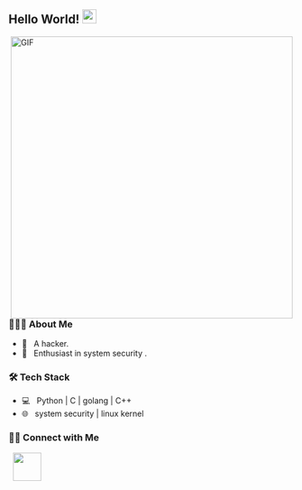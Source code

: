 <h2> Hello World! <img src="https://i.loli.net/2021/07/02/qYpWHrlVZ2caS8R.gif" width="25"></h2>
<img align="right" alt="GIF" src="https://i.loli.net/2021/07/02/vbKeznLmTaNog2O.gif" width="500"/>

<h3> 👨🏻‍💻 About Me </h3>

- 💼 &nbsp; A hacker.
- 🌱 &nbsp; Enthusiast in system security .

<h3>🛠 Tech Stack</h3>

- 💻 &nbsp; Python | C | golang | C++  
- 🌐 &nbsp; system security | linux kernel 


<h3> 🤝🏻 Connect with Me </h3>

<p align="left">
&nbsp; <a href="mailto:zhdwizard@gmail.com" target="_blank" rel="noopener noreferrer"><img src="https://img.icons8.com/plasticine/100/000000/gmail.png"  width="50" /></a>
</p>
